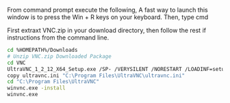 From command prompt execute the following, A fast way to launch this window is to press the Win + R keys on your keyboard. Then, type cmd

First extraxt VNC.zip in your download directory, then follow the rest if instructions from the command line.
```bash
cd %HOMEPATH%/Downloads
# Unzip VNC.zip Downloaded Package
cd VNC
UltraVNC_1_2_12_X64_Setup.exe /SP- /VERYSILENT /NORESTART /LOADINF=setup.ini
copy ultravnc.ini "C:\Program Files\UltraVNC\ultravnc.ini"
cd "C:\Program Files\UltraVNC"
winvnc.exe -install
winvnc.exe
```
